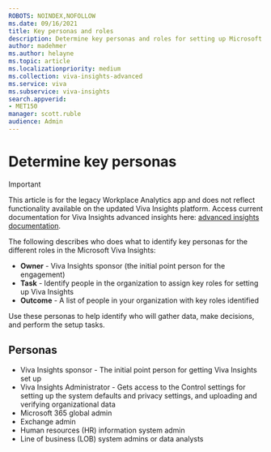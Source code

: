 ```yaml
---
ROBOTS: NOINDEX,NOFOLLOW
ms.date: 09/16/2021
title: Key personas and roles
description: Determine key personas and roles for setting up Microsoft Viva Insights
author: madehmer
ms.author: helayne
ms.topic: article
ms.localizationpriority: medium
ms.collection: viva-insights-advanced 
ms.service: viva 
ms.subservice: viva-insights 
search.appverid: 
- MET150 
manager: scott.ruble
audience: Admin
---
```


# Determine key personas

>[!Important]
>This article is for the legacy Workplace Analytics app and does not reflect functionality available on the updated Viva Insights platform. Access current documentation for Viva Insights advanced insights here: [advanced insights documentation](../advanced/introduction-to-advanced-insights.md).

The following describes who does what to identify key personas for the different roles in the Microsoft Viva Insights:

* **Owner** - Viva Insights sponsor (the initial point person for the engagement)
* **Task** - Identify people in the organization to assign key roles for setting up Viva Insights
* **Outcome** - A list of people in your organization with key roles identified

Use these personas to help identify who will gather data, make decisions, and perform the setup tasks.

## Personas

* Viva Insights sponsor - The initial point person for getting Viva Insights set up
* Viva Insights Administrator - Gets access to the Control settings for setting up the system defaults and privacy settings, and uploading and verifying organizational data
* Microsoft 365 global admin
* Exchange admin
* Human resources (HR) information system admin
* Line of business (LOB) system admins or data analysts

